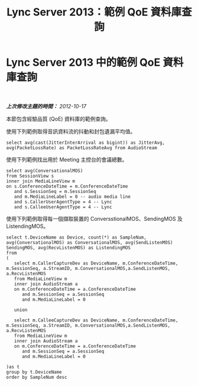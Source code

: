 ﻿---
title: Lync Server 2013：範例 QoE 資料庫查詢
TOCTitle: 範例 QoE 資料庫查詢
ms:assetid: 04e6bdd3-bbd1-47ca-8114-94a3db6beeeb
ms:mtpsurl: https://technet.microsoft.com/zh-tw/library/Gg398100(v=OCS.15)
ms:contentKeyID: 49289952
ms.date: 08/10/2015
mtps_version: v=OCS.15
ms.translationtype: HT
---

# Lync Server 2013 中的範例 QoE 資料庫查詢

 

_**上次修改主題的時間：** 2012-10-17_

本節包含經驗品質 (QoE) 資料庫的範例查詢。

使用下列範例取得音訊資料流的抖動和封包遺漏平均值。

    select avg(cast(JitterInterArrival as bigint)) as JitterAvg, avg(PacketLossRate) as PacketLossRateAvg from AudioStream

使用下列範例找出用於 Meeting 主控台的會議總數。

    select avg(ConversationalMOS)
    from SessionView s
    inner join MediaLineView m
    on s.ConferenceDateTime = m.ConferenceDateTime
       and s.SessionSeq = m.SessionSeq
       and m.MediaLineLabel = 0 -- audio media line
       and s.CallerUserAgentType = 4 -- Lync
       and s.CalleeUserAgentType = 4 -- Lync

使用下列範例取得每一個擷取裝置的 ConversstionalMOS、SendingMOS 及 ListendingMOS。

    select t.DeviceName as Device, count(*) as SampleNum, avg(ConversationalMOS) as ConversationalMOS, avg(SendListenMOS) SendingMOS, avg(RecvListenMOS) as ListendingMOS
    from
    (
       select m.CallerCaptureDev as DeviceName, m.ConferenceDateTime, m.SessionSeq, a.StreamID, m.ConversationalMOS,a.SendListenMOS, a.RecvListenMOS
       from MediaLineView m
       inner join AudioStream a
       on m.ConferenceDateTime = a.ConferenceDateTime
          and m.SessionSeq = a.SessionSeq
          and m.MediaLineLabel = 0
    
       union
    
       select m.CalleeCaptureDev as DeviceName, m.ConferenceDateTime, m.SessionSeq, a.StreamID, m.ConversationalMOS,a.SendListenMOS, a.RecvListenMOS
       from MediaLineView m
       inner join AudioStream a
       on m.ConferenceDateTime = a.ConferenceDateTime
          and m.SessionSeq = a.SessionSeq
          and m.MediaLineLabel = 0
    
    )as t
    group by t.DeviceName
    order by SampleNum desc

